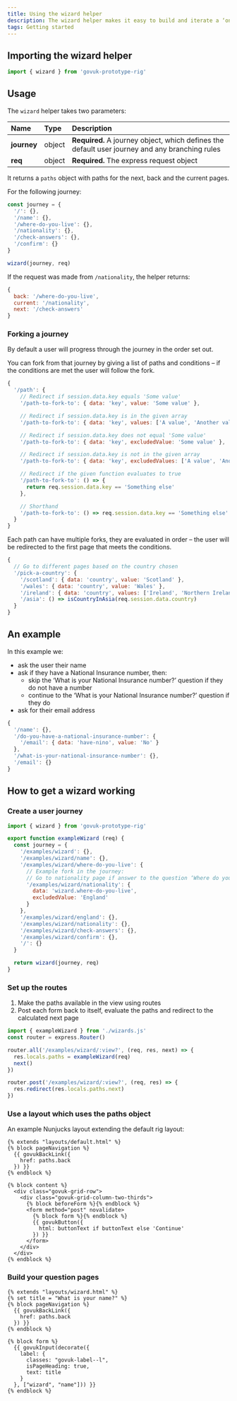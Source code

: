 ```yaml
---
title: Using the wizard helper
description: The wizard helper makes it easy to build and iterate a ‘one thing per page’ user journey.
tags: Getting started
---
```


## Importing the wizard helper

```js
import { wizard } from 'govuk-prototype-rig'
```

## Usage

The `wizard` helper takes two parameters:

| Name | Type | Description |
| :--- | :--- | :---------- |
| **journey** | object | **Required.** A journey object, which defines the default user journey and any branching rules |
| **req** | object | **Required.** The express request object |

It returns a `paths` object with paths for the next, back and the current pages.

For the following journey:

```js
const journey = {
  '/': {},
  '/name': {},
  '/where-do-you-live': {},
  '/nationality': {},
  '/check-answers': {},
  '/confirm': {}
}

wizard(journey, req)
```

If the request was made from `/nationality`, the helper returns:

```js
{
  back: '/where-do-you-live',
  current: '/nationality',
  next: '/check-answers'
}
```

### Forking a journey

By default a user will progress through the journey in the order set out.

You can fork from that journey by giving a list of paths and conditions – if the conditions are met the user will follow the fork.

```js
{
  '/path': {
    // Redirect if session.data.key equals 'Some value'
    '/path-to-fork-to': { data: 'key', value: 'Some value' },

    // Redirect if session.data.key is in the given array
    '/path-to-fork-to': { data: 'key', values: ['A value', 'Another value'] },

    // Redirect if session.data.key does not equal 'Some value'
    '/path-to-fork-to': { data: 'key', excludedValue: 'Some value' },

    // Redirect if session.data.key is not in the given array
    '/path-to-fork-to': { data: 'key', excludedValues: ['A value', 'Another value'] },

    // Redirect if the given function evaluates to true
    '/path-to-fork-to': () => {
      return req.session.data.key == 'Something else'
    },

    // Shorthand
    '/path-to-fork-to': () => req.session.data.key == 'Something else'
  }
}
```

Each path can have multiple forks, they are evaluated in order – the user will be redirected to the first page that meets the conditions.

```js
{
  // Go to different pages based on the country chosen
  '/pick-a-country': {
    '/scotland': { data: 'country', value: 'Scotland' },
    '/wales': { data: 'country', value: 'Wales' },
    '/ireland': { data: 'country', values: ['Ireland', 'Northern Ireland'] },
    '/asia': () => isCountryInAsia(req.session.data.country)
  }
}
```

## An example

In this example we:

- ask the user their name
- ask if they have a National Insurance number, then:
  - skip the ‘What is your National Insurance number?’ question if they do not have a number
  - continue to the ‘What is your National Insurance number?’ question if they do
- ask for their email address

```js
{
  '/name': {},
  '/do-you-have-a-national-insurance-number': {
    '/email': { data: 'have-nino', value: 'No' }
  },
  '/what-is-your-national-insurance-number': {},
  '/email': {}
}
```

## How to get a wizard working

### Create a user journey

```js
import { wizard } from 'govuk-prototype-rig'

export function exampleWizard (req) {
  const journey = {
    '/examples/wizard': {},
    '/examples/wizard/name': {},
    '/examples/wizard/where-do-you-live': {
      // Example fork in the journey:
      // Go to nationality page if answer to the question ‘Where do you live?’ is not England
      '/examples/wizard/nationality': {
        data: 'wizard.where-do-you-live',
        excludedValue: 'England'
      }
    },
    '/examples/wizard/england': {},
    '/examples/wizard/nationality': {},
    '/examples/wizard/check-answers': {},
    '/examples/wizard/confirm': {},
    '/': {}
  }

  return wizard(journey, req)
}
```

### Set up the routes

1. Make the paths available in the view using routes
2. Post each form back to itself, evaluate the paths and redirect to the calculated next page

```js
import { exampleWizard } from './wizards.js'
const router = express.Router()

router.all('/examples/wizard/:view?', (req, res, next) => {
  res.locals.paths = exampleWizard(req)
  next()
})

router.post('/examples/wizard/:view?', (req, res) => {
  res.redirect(res.locals.paths.next)
})
```

### Use a layout which uses the paths object

An example Nunjucks layout extending the default rig layout:

```nunjucks
{% extends "layouts/default.html" %}
{% block pageNavigation %}
  {{ govukBackLink({
    href: paths.back
  }) }}
{% endblock %}

{% block content %}
  <div class="govuk-grid-row">
    <div class="govuk-grid-column-two-thirds">
      {% block beforeForm %}{% endblock %}
      <form method="post" novalidate>
        {% block form %}{% endblock %}
        {{ govukButton({
          html: buttonText if buttonText else 'Continue'
        }) }}
      </form>
    </div>
  </div>
{% endblock %}
```

### Build your question pages

```nunjucks
{% extends "layouts/wizard.html" %}
{% set title = "What is your name?" %}
{% block pageNavigation %}
  {{ govukBackLink({
    href: paths.back
  }) }}
{% endblock %}

{% block form %}
  {{ govukInput(decorate({
    label: {
      classes: "govuk-label--l",
      isPageHeading: true,
      text: title
    }
  }, ["wizard", "name"])) }}
{% endblock %}
```
